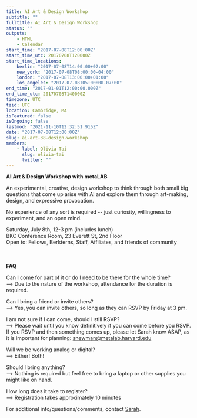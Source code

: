 ```yaml
---
title: AI Art & Design Workshop
subtitle: ""
fulltitle: AI Art & Design Workshop
status: ""
outputs:
    - HTML
    - Calendar
start_time: "2017-07-08T12:00:00Z"
start_time_utc: 20170708T120000Z
start_time_locations:
    berlin: "2017-07-08T14:00:00+02:00"
    new_york: "2017-07-08T08:00:00-04:00"
    london: "2017-07-08T13:00:00+01:00"
    los_angeles: "2017-07-08T05:00:00-07:00"
end_time: "2017-01-01T12:00:00.000Z"
end_time_utc: 20170708T140000Z
timezone: UTC
tzid: UTC
location: Cambridge, MA
isFeatured: false
isOngoing: false
lastmod: "2021-11-10T12:32:51.915Z"
date: "2017-07-08T12:00:00Z"
slug: ai-art-38-design-workshop
members:
    - label: Olivia Tai
      slug: olivia-tai
      twitter: ""
---
```

**AI Art & Design Workshop with metaLAB**
<p>An experimental, creative, design workshop to think through both small big questions that come up arise with AI and explore them through art-making, design, and expressive provocation. </p>

<p>No experience of any sort is required -- just curiosity, willingness to experiment, and an open mind.</p>

Saturday, July 8th, 12-3 pm (includes lunch)<br />
BKC Conference Room, 23 Everett St, 2nd Floor<br />
Open to: Fellows, Berkterns, Staff, Affiliates, and friends of community


<br /><br />
**FAQ**

Can I come for part of it or do I need to be there for the whole time?<br />
--> Due to the nature of the workshop, attendance for the duration is required.

Can I bring a friend or invite others?<br />
--> Yes, you can invite others, so long as they can RSVP by Friday at 3 pm.

I am not sure if I can come, should I still RSVP?<br />
--> Please wait until you know definitively if you can come before you RSVP. If you RSVP and then something comes up, please let Sarah know ASAP, as it is important for planning: snewman@metalab.harvard.edu

Will we be working analog or digital?<br />
--> Either! Both!

Should I bring anything?<br />
--> Nothing is required but feel free to bring a laptop or other supplies you might like on hand.

How long does it take to register?<br />
--> Registration takes approximately 10 minutes

For additional info/questions/comments, contact [Sarah](mailto:snewman@metalab.harvard.edu).